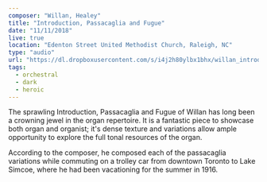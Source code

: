 ```yaml
---
composer: "Willan, Healey"
title: "Introduction, Passacaglia and Fugue"
date: "11/11/2018"
live: true
location: "Edenton Street United Methodist Church, Raleigh, NC"
type: "audio"
url: "https://dl.dropboxusercontent.com/s/i4j2h80ylbx1bhx/willan_introduction-passacaglia-fugue.mp3?dl=0"
tags:
  - orchestral
  - dark
  - heroic
---
```


The sprawling Introduction, Passacaglia and Fugue of Willan has long been a
crowning jewel in the organ repertoire. It is a fantastic piece to showcase both
organ and organist; it's dense texture and variations allow ample opportunity to
explore the full tonal resources of the organ.

According to the composer, he composed each of the passacaglia variations while
commuting on a trolley car from downtown Toronto to Lake Simcoe, where he had
been vacationing for the summer in 1916.
